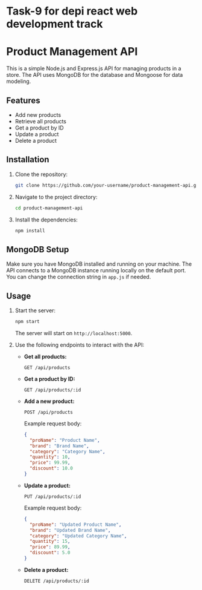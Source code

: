 # Task-9 for depi react web development track

# Product Management API

This is a simple Node.js and Express.js API for managing products in a store. The API uses MongoDB for the database and Mongoose for data modeling.

## Features

- Add new products
- Retrieve all products
- Get a product by ID
- Update a product
- Delete a product

## Installation

1. Clone the repository:
   ```bash
   git clone https://github.com/your-username/product-management-api.git
   ```
2. Navigate to the project directory:
   ```bash
   cd product-management-api
   ```
3. Install the dependencies:
   ```bash
   npm install
   ```

## MongoDB Setup

Make sure you have MongoDB installed and running on your machine. The API connects to a MongoDB instance running locally on the default port. You can change the connection string in `app.js` if needed.

## Usage

1. Start the server:

   ```bash
   npm start
   ```

   The server will start on `http://localhost:5000`.

2. Use the following endpoints to interact with the API:

   - **Get all products:**
     ```http
     GET /api/products
     ```
   - **Get a product by ID:**
     ```http
     GET /api/products/:id
     ```
   - **Add a new product:**
     ```http
     POST /api/products
     ```
     Example request body:
     ```json
     {
       "proName": "Product Name",
       "brand": "Brand Name",
       "category": "Category Name",
       "quantity": 10,
       "price": 99.99,
       "discount": 10.0
     }
     ```
   - **Update a product:**
     ```http
     PUT /api/products/:id
     ```
     Example request body:
     ```json
     {
       "proName": "Updated Product Name",
       "brand": "Updated Brand Name",
       "category": "Updated Category Name",
       "quantity": 15,
       "price": 89.99,
       "discount": 5.0
     }
     ```
   - **Delete a product:**
     ```http
     DELETE /api/products/:id
     ```

